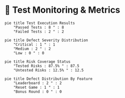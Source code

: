 # 🧪 Test Monitoring & Metrics

```mermaid
pie title Test Execution Results
    "Passed Tests : 8 " : 8
    "Failed Tests : 2 " : 2
```

```mermaid
pie title Defect Severity Distribution
    "Critical : 1 " : 1
    "Medium : 2 " : 2
    "Low : 0 " : 0
```

```mermaid
pie title Risk Coverage Status
    "Tested Risks : 87.5% " : 87.5
    "Untested Risks : 12.5% " : 12.5
```

```mermaid
pie title Defect Distribution By Feature
    "Leaderboard : 2 " : 2
    "Reset Game : 1 " : 1
    "Bonus Round : 0 " : 0
```
